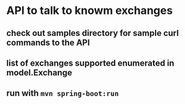 # API to talk to knowm exchanges

## check out samples directory for sample curl commands to the API
## list of exchanges supported enumerated in model.Exchange
## run with ```mvn spring-boot:run```
